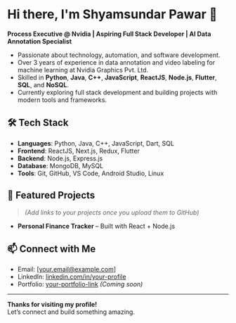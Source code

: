 # Hi there, I'm Shyamsundar Pawar 👋

**Process Executive @ Nvidia | Aspiring Full Stack Developer | AI Data Annotation Specialist**

- Passionate about technology, automation, and software development.
- Over 3 years of experience in data annotation and video labeling for machine learning at Nvidia Graphics Pvt. Ltd.
- Skilled in **Python**, **Java**, **C++**, **JavaScript**, **ReactJS**, **Node.js**, **Flutter**, **SQL**, and **NoSQL**.
- Currently exploring full stack development and building projects with modern tools and frameworks.

## 🛠️ Tech Stack
- **Languages**: Python, Java, C++, JavaScript, Dart, SQL
- **Frontend**: ReactJS, Next.js, Redux, Flutter
- **Backend**: Node.js, Express.js
- **Database**: MongoDB, MySQL
- **Tools**: Git, GitHub, VS Code, Android Studio, Linux

## 📂 Featured Projects
> *(Add links to your projects once you upload them to GitHub)*

- **Personal Finance Tracker** – Built with React + Node.js  
## 📫 Connect with Me
- Email: [your.email@example.com]  
- LinkedIn: [linkedin.com/in/your-profile](#)  
- Portfolio: [your-portfolio-link](#) *(Coming soon)*

---

**Thanks for visiting my profile!**  
Let’s connect and build something amazing.
